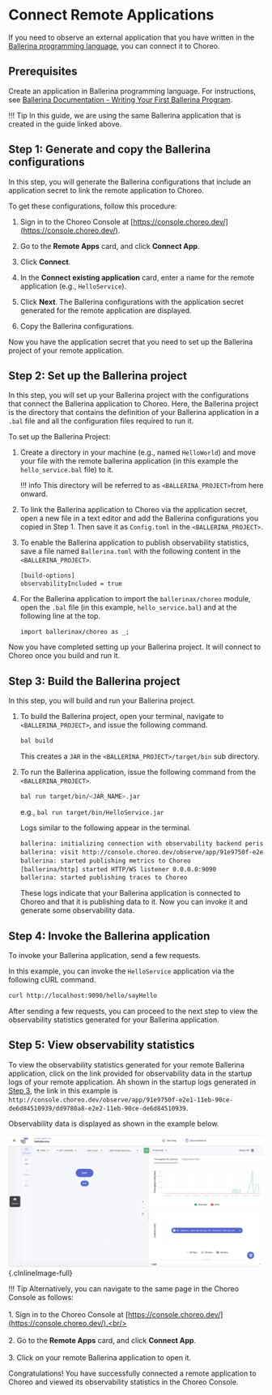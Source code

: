 # Connect Remote Applications

If you need to observe an external application that you have written in the [Ballerina programming language](https://ballerina.io/), you can connect it to Choreo.

## Prerequisites

Create an application in Ballerina programming language. For instructions, see [Ballerina Documentation - Writing Your First Ballerina Program](https://ballerina.io/learn/user-guide/getting-started/writing-your-first-ballerina-program/).

!!! Tip
    In this guide, we are using the same Ballerina application that is created in the guide linked above.

## Step 1: Generate and copy the Ballerina configurations

In this step, you will generate the Ballerina configurations that include an application secret to link the remote application to Choreo.

To get these configurations, follow this procedure:

1. Sign in to the Choreo Console at [https://console.choreo.dev/](https://console.choreo.dev/).

2. Go to the **Remote Apps** card, and click **Connect App**.

3. Click **Connect**.

4. In the **Connect existing application** card, enter a name for the remote application (e.g., `HelloService`).

5. Click **Next**. The Ballerina configurations with the application secret generated for the remote application are displayed.

6. Copy the Ballerina configurations.

Now you have the application secret that you need to set up the Ballerina project of your remote application.

## Step 2: Set up the Ballerina project

In this step, you will set up your Ballerina project with the configurations that connect the Ballerina application to Choreo. Here, the Ballerina project is the directory that contains the definition of your Ballerina application in a `.bal` file and all the configuration files required to run it.

To set up the Ballerina Project:

1. Create a directory in your machine (e.g., named `HelloWorld`) and move your file with the remote ballerina application (in this example the `hello_service.bal` file) to it.

    !!! info
        This directory will be referred to as `<BALLERINA_PROJECT>`from here onward.

2. To link the Ballerina application to Choreo via the application secret, open a new file in a text editor and add the Ballerina configurations you copied in Step 1. Then save it as `Config.toml` in the `<BALLERINA_PROJECT>`.

3. To enable the Ballerina application to publish observability statistics, save a file named `Ballerina.toml` with the following content in the `<BALLERINA_PROJECT>`.

    ```ballerina
    [build-options]
    observabilityIncluded = true
    ```
   
4. For the Ballerina application to import the `ballerinax/choreo` module, open the `.bal` file (in this example, `hello_service.bal`) and at the following line at the top.

    ```ballerina
    import ballerinax/choreo as _;
    ```
   
Now you have completed setting up your Ballerina project. It will connect to Choreo once you build and run it.

## Step 3: Build the Ballerina project

In this step, you will build and run your Ballerina project. 

1. To build the Ballerina project, open your terminal, navigate to `<BALLERINA_PROJECT>`, and issue the following command.

    ```bash
    bal build
    ```
   
    This creates a `JAR` in the `<BALLERINA_PROJECT>/target/bin` sub directory.
   
2. To run the Ballerina application, issue the following command from the `<BALLERINA_PROJECT>`.

    ```bash
    bal run target/bin/<JAR_NAME>.jar
    ```
   
    e.g., `bal run target/bin/HelloService.jar`
    
    Logs similar to the following appear in the terminal.
    
    ```bash
    ballerina: initializing connection with observability backend periscope.choreo.dev:443
    ballerina: visit http://console.choreo.dev/observe/app/91e9750f-e2e1-11eb-90ce-de6d84510939/dd9780a8-e2e2-11eb-90ce-de6d84510939 to access observability data
    ballerina: started publishing metrics to Choreo
    [ballerina/http] started HTTP/WS listener 0.0.0.0:9090
    ballerina: started publishing traces to Choreo
    ```
   
    These logs indicate that your Ballerina application is connected to Choreo and that it is publishing data to it. Now you can invoke it and generate some observability data.
   
## Step 4: Invoke the Ballerina application

To invoke your Ballerina application, send a few requests.

In this example, you can invoke the `HelloService` application via the following cURL command.

```bash
curl http://localhost:9090/hello/sayHello
```

After sending a few requests, you can proceed to the next step to view the observability statistics generated for your Ballerina application.

## Step 5: View observability statistics

To view the observability statistics generated for your remote Ballerina application, click on the link provided for observability data in the startup logs of your remote application. Ah shown in the startup logs generated in [Step 3](step-3-build-the-ballerina-project), the link in this example is `http://console.choreo.dev/observe/app/91e9750f-e2e1-11eb-90ce-de6d84510939/dd9780a8-e2e2-11eb-90ce-de6d84510939`.

Observability data is displayed as shown in the example below.

![View observability data](../assets/img/remote-apps/remote-service-observability.png){.cInlineImage-full}

!!! Tip
    Alternatively, you can navigate to the same page in the Choreo Console as follows:<br/><br/>
    1. Sign in to the Choreo Console at [https://console.choreo.dev/](https://console.choreo.dev/).<br/><br/>   
    2. Go to the **Remote Apps** card, and click **Connect App**.<br/><br/>
    3. Click on your remote Ballerina application to open it.
   
Congratulations! You have successfully connected a remote application to Choreo and viewed its observability statistics in the Choreo Console.
